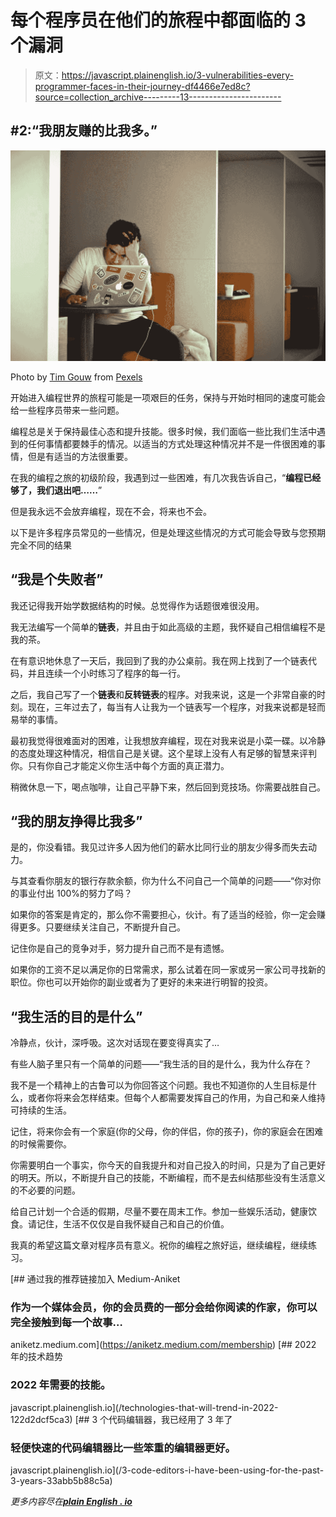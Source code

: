 # 每个程序员在他们的旅程中都面临的 3 个漏洞

> 原文：<https://javascript.plainenglish.io/3-vulnerabilities-every-programmer-faces-in-their-journey-df4466e7ed8c?source=collection_archive---------13----------------------->

## #2:“我朋友赚的比我多。”

![](img/0addb98f08ff249fa55c63d1b74cf290.png)

Photo by [Tim Gouw](https://www.pexels.com/@punttim?utm_content=attributionCopyText&utm_medium=referral&utm_source=pexels) from [Pexels](https://www.pexels.com/photo/man-in-white-shirt-using-macbook-pro-52608/?utm_content=attributionCopyText&utm_medium=referral&utm_source=pexels)

开始进入编程世界的旅程可能是一项艰巨的任务，保持与开始时相同的速度可能会给一些程序员带来一些问题。

编程总是关于保持最佳心态和提升技能。很多时候，我们面临一些比我们生活中遇到的任何事情都要棘手的情况。以适当的方式处理这种情况并不是一件很困难的事情，但是有适当的方法很重要。

在我的编程之旅的初级阶段，我遇到过一些困难，有几次我告诉自己，“**编程已经够了，我们退出吧……**”

但是我永远不会放弃编程，现在不会，将来也不会。

以下是许多程序员常见的一些情况，但是处理这些情况的方式可能会导致与您预期完全不同的结果

## “我是个失败者”

我还记得我开始学数据结构的时候。总觉得作为话题很难很没用。

我无法编写一个简单的**链表**，并且由于如此高级的主题，我怀疑自己相信编程不是我的茶。

在有意识地休息了一天后，我回到了我的办公桌前。我在网上找到了一个链表代码，并且连续一个小时练习了程序的每一行。

之后，我自己写了一个**链表**和**反转链表**的程序。对我来说，这是一个非常自豪的时刻。现在，三年过去了，每当有人让我为一个链表写一个程序，对我来说都是轻而易举的事情。

最初我觉得很难面对的困难，让我想放弃编程，现在对我来说是小菜一碟。以冷静的态度处理这种情况，相信自己是关键。这个星球上没有人有足够的智慧来评判你。只有你自己才能定义你生活中每个方面的真正潜力。

稍微休息一下，喝点咖啡，让自己平静下来，然后回到竞技场。你需要战胜自己。

## “我的朋友挣得比我多”

是的，你没看错。我见过许多人因为他们的薪水比同行业的朋友少得多而失去动力。

与其查看你朋友的银行存款余额，你为什么不问自己一个简单的问题——“你对你的事业付出 100%的努力了吗？

如果你的答案是肯定的，那么你不需要担心，伙计。有了适当的经验，你一定会赚得更多。只要继续关注自己，不断提升自己。

记住你是自己的竞争对手，努力提升自己而不是有遗憾。

如果你的工资不足以满足你的日常需求，那么试着在同一家或另一家公司寻找新的职位。你也可以开始你的副业或者为了更好的未来进行明智的投资。

## “我生活的目的是什么”

冷静点，伙计，深呼吸。这次对话现在要变得真实了…

有些人脑子里只有一个简单的问题——“我生活的目的是什么，我为什么存在？

我不是一个精神上的古鲁可以为你回答这个问题。我也不知道你的人生目标是什么，或者你将来会怎样结束。但每个人都需要发挥自己的作用，为自己和亲人维持可持续的生活。

记住，将来你会有一个家庭(你的父母，你的伴侣，你的孩子)，你的家庭会在困难的时候需要你。

你需要明白一个事实，你今天的自我提升和对自己投入的时间，只是为了自己更好的明天。所以，不断提升自己的技能，不断编程，而不是去纠结那些没有生活意义的不必要的问题。

给自己计划一个合适的假期，尽量不要在周末工作。参加一些娱乐活动，健康饮食。请记住，生活不仅仅是自我怀疑自己和自己的价值。

我真的希望这篇文章对程序员有意义。祝你的编程之旅好运，继续编程，继续练习。

[](https://aniketz.medium.com/membership) [## 通过我的推荐链接加入 Medium-Aniket

### 作为一个媒体会员，你的会员费的一部分会给你阅读的作家，你可以完全接触到每一个故事…

aniketz.medium.com](https://aniketz.medium.com/membership) [](/technologies-that-will-trend-in-2022-122d2dcf5ca3) [## 2022 年的技术趋势

### 2022 年需要的技能。

javascript.plainenglish.io](/technologies-that-will-trend-in-2022-122d2dcf5ca3) [](/3-code-editors-i-have-been-using-for-the-past-3-years-33abb5b88c5a) [## 3 个代码编辑器，我已经用了 3 年了

### 轻便快速的代码编辑器比一些笨重的编辑器更好。

javascript.plainenglish.io](/3-code-editors-i-have-been-using-for-the-past-3-years-33abb5b88c5a) 

*更多内容尽在*[***plain English . io***](http://plainenglish.io/)